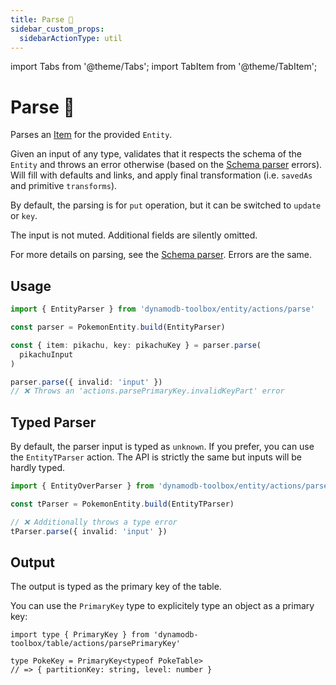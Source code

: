 ```yaml
---
title: Parse 👷
sidebar_custom_props:
  sidebarActionType: util
---
```


import Tabs from '@theme/Tabs';
import TabItem from '@theme/TabItem';

# Parse 👷

Parses an [Item](https://docs.aws.amazon.com/amazondynamodb/latest/developerguide/HowItWorks.CoreComponents.html#HowItWorks.CoreComponents.TablesItemsAttributes) for the provided `Entity`.

Given an input of any type, validates that it respects the schema of the `Entity` and throws an error otherwise (based on the [Schema parser](../../../4-schemas/4-actions/1-parse.md) errors). Will fill with defaults and links, and apply final transformation (i.e. `savedAs` and primitive `transforms`).

By default, the parsing is for `put` operation, but it can be switched to `update` or `key`.

The input is not muted. Additional fields are silently omitted.

For more details on parsing, see the [Schema parser](../../../4-schemas/4-actions/1-parse.md). Errors are the same.

## Usage

```ts
import { EntityParser } from 'dynamodb-toolbox/entity/actions/parse'

const parser = PokemonEntity.build(EntityParser)

const { item: pikachu, key: pikachuKey } = parser.parse(
  pikachuInput
)

parser.parse({ invalid: 'input' })
// ❌ Throws an 'actions.parsePrimaryKey.invalidKeyPart' error
```

## Typed Parser

By default, the parser input is typed as `unknown`. If you prefer, you can use the `EntityTParser` action. The API is strictly the same but inputs will be hardly typed.

```ts
import { EntityOverParser } from 'dynamodb-toolbox/entity/actions/parse'

const tParser = PokemonEntity.build(EntityTParser)

// ❌ Additionally throws a type error
tParser.parse({ invalid: 'input' })
```

## Output

The output is typed as the primary key of the table.

You can use the `PrimaryKey` type to explicitely type an object as a primary key:

```tsx
import type { PrimaryKey } from 'dynamodb-toolbox/table/actions/parsePrimaryKey'

type PokeKey = PrimaryKey<typeof PokeTable>
// => { partitionKey: string, level: number }
```
